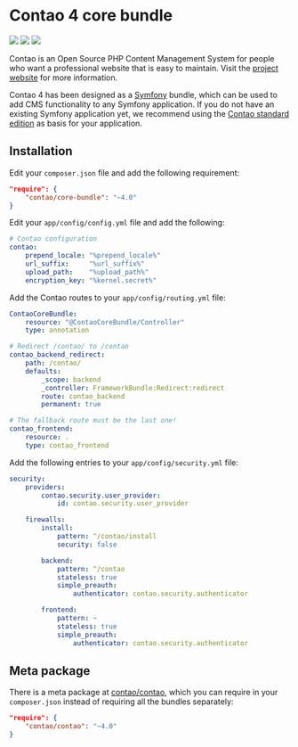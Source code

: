 Contao 4 core bundle
====================

[![](https://img.shields.io/travis/contao/core-bundle.svg?style=flat-square)](https://travis-ci.org/contao/core-bundle/)
[![](https://img.shields.io/scrutinizer/g/contao/core-bundle.svg?style=flat-square)](https://scrutinizer-ci.com/g/contao/core-bundle/)
[![](https://img.shields.io/scrutinizer/coverage/g/contao/core-bundle.svg?style=flat-square)](https://scrutinizer-ci.com/g/contao/core-bundle/)

Contao is an Open Source PHP Content Management System for people who want a
professional website that is easy to maintain. Visit the [project website][1]
for more information.

Contao 4 has been designed as a [Symfony][2] bundle, which can be used to add
CMS functionality to any Symfony application. If you do not have an existing
Symfony application yet, we recommend using the [Contao standard edition][3] as
basis for your application.


Installation
------------

Edit your `composer.json` file and add the following requirement:

```json
"require": {
    "contao/core-bundle": "~4.0"
}
```

Edit your `app/config/config.yml` file and add the following:

```yml
# Contao configuration
contao:
    prepend_locale: "%prepend_locale%"
    url_suffix:     "%url_suffix%"
    upload_path:    "%upload_path%"
    encryption_key: "%kernel.secret%"
```

Add the Contao routes to your `app/config/routing.yml` file:

```yml
ContaoCoreBundle:
    resource: "@ContaoCoreBundle/Controller"
    type: annotation

# Redirect /contao/ to /contao
contao_backend_redirect:
    path: /contao/
    defaults:
        _scope: backend
        _controller: FrameworkBundle:Redirect:redirect
        route: contao_backend
        permanent: true

# The fallback route must be the last one!
contao_frontend:
    resource: .
    type: contao_frontend
```

Add the following entries to your `app/config/security.yml` file:

```yml
security:
    providers:
        contao.security.user_provider:
            id: contao.security.user_provider

    firewalls:
        install:
            pattern: ^/contao/install
            security: false

        backend:
            pattern: ^/contao
            stateless: true
            simple_preauth:
                authenticator: contao.security.authenticator

        frontend:
            pattern: ~
            stateless: true
            simple_preauth:
                authenticator: contao.security.authenticator
```


Meta package
------------

There is a meta package at [contao/contao][4], which you can require in your
`composer.json` instead of requiring all the bundles separately:

```json
"require": {
    "contao/contao": "~4.0"
}
```


[1]: https://contao.org
[2]: http://symfony.com/
[3]: https://github.com/contao/standard-edition
[4]: https://github.com/contao/contao
